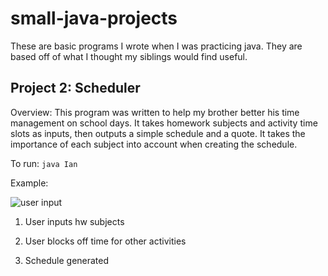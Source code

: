 # small-java-projects
These are basic programs I wrote when I was practicing java. They are based off of what I thought my siblings would find useful.

## Project 2: Scheduler
Overview: This program was written to help my brother better his time management on school days. It takes homework subjects and activity time slots as inputs, then outputs a simple schedule and a quote. It takes the importance of each subject into account when creating the schedule.

To run: `java Ian`

Example:

![user input](https://github.com/eea15/small-java-projects/Scheduler/master/input.png?raw=true)
1. User inputs hw subjects


2. User blocks off time for other activities


3. Schedule generated

